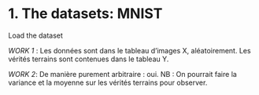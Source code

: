 # 1.	The datasets: MNIST

Load the dataset 

_WORK 1_ : Les données sont dans le tableau d’images X, aléatoirement. Les vérités terrains sont contenues dans le tableau Y.  

_WORK 2_: De manière purement arbitraire : oui. 
NB : On pourrait faire la variance et la moyenne sur les vérités terrains pour observer.
